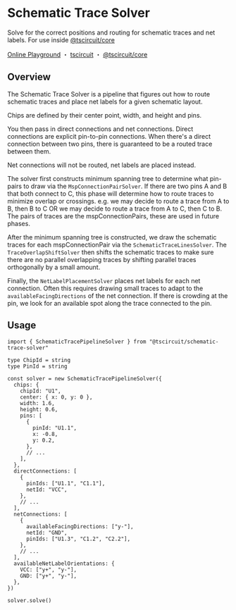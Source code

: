 # Schematic Trace Solver

Solve for the correct positions and routing for schematic traces and net labels. For use inside [@tscircuit/core](https://github.com/tscircuit/core)

[Online Playground](https://schematic-trace-solver.vercel.app) ・ [tscircuit](https://github.com/tscircuit/tscircuit) ・ [@tscircuit/core](https://github.com/tscircuit/core)

## Overview

The Schematic Trace Solver is a pipeline that figures out how to route schematic traces
and place net labels for a given schematic layout.

Chips are defined by their center point, width, and height and pins.

You then pass in direct connections and net connections. Direct connections are
explicit pin-to-pin connections. When there's a direct connection between two
pins, there is guaranteed to be a routed trace between them.

Net connections will not be routed, net labels are placed instead.

The solver first constructs minimum spanning tree to determine what pin-pairs
to draw via the `MspConnectionPairSolver`. If there are two pins A and B that both connect to C, this phase will
determine how to route traces to minimize overlap or crossings. e.g. we may
decide to route a trace from A to B, then B to C OR we may decide to route a
trace from A to C, then C to B. The pairs of traces are the mspConnectionPairs,
these are used in future phases.

After the minimum spanning tree is constructed, we draw the schematic traces
for each mspConnectionPair via the `SchematicTraceLinesSolver`. The `TraceOverlapShiftSolver`
then shifts the schematic traces to make sure there are no parallel overlapping traces by
shifting parallel traces orthogonally by a small amount.

Finally, the `NetLabelPlacementSolver` places net labels for each net connection. Often
this requires drawing small traces to adapt to the `availableFacingDirections` of the net connection.
If there is crowding at the pin, we look for an available spot along the trace connected to the pin.

## Usage

```tsx
import { SchematicTracePipelineSolver } from "@tscircuit/schematic-trace-solver"

type ChipId = string
type PinId = string

const solver = new SchematicTracePipelineSolver({
  chips: {
    chipId: "U1",
    center: { x: 0, y: 0 },
    width: 1.6,
    height: 0.6,
    pins: [
      {
        pinId: "U1.1",
        x: -0.8,
        y: 0.2,
      },
      // ...
    ],
  },
  directConnections: [
    {
      pinIds: ["U1.1", "C1.1"],
      netId: "VCC",
    },
    // ...
  ],
  netConnections: [
    {
      availableFacingDirections: ["y-"],
      netId: "GND",
      pinIds: ["U1.3", "C1.2", "C2.2"],
    },
    // ...
  ],
  availableNetLabelOrientations: {
    VCC: ["y+", "y-"],
    GND: ["y+", "y-"],
  },
})

solver.solve()
```
